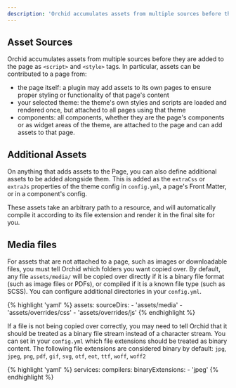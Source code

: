 ```yaml
---
description: 'Orchid accumulates assets from multiple sources before they are added to the page, including themes, plugins, components, and Front Matter.'
---
```


## Asset Sources

Orchid accumulates assets from multiple sources before they are added to the page as `<script>` and `<style>` tags. In
particular, assets can be contributed to a page from:

- the page itself: a plugin may add assets to its own pages to ensure proper styling or functionality of that page's 
    content
- your selected theme: the theme's own styles and scripts are loaded and rendered once, but attached to all pages using
    that theme
- components: all components, whether they are the page's components or as widget areas of the theme, are attached to 
    the page and can add assets to that page.
    
## Additional Assets

On anything that adds assets to the Page, you can also define additional assets to be added alongside them. This is 
added as the `extraCss` or `extraJs` properties of the theme config in `config.yml`, a page's Front Matter, or in a 
component's config.

These assets take an arbitrary path to a resource, and will automatically compile it according to its file extension and
render it in the final site for you. 

## Media files

For assets that are not attached to a page, such as images or downloadable files, you must tell Orchid which folders you
want copied over. By default, any file `assets/media/` will be copied over directly if it is a binary file format (such 
as image files or PDFs), or compiled if it is a known file type (such as SCSS). You can configure additional directories
in your `config.yml`.  

{% highlight 'yaml' %}
assets:
  sourceDirs: 
    - 'assets/media'
    - 'assets/overrides/css'
    - 'assets/overrides/js'
{% endhighlight %}

If a file is not being copied over correctly, you may need to tell Orchid that it should be treated as a binary file 
stream instead of a character stream. You can set in your `config.yml` which file extensions should be treated as binary
content. The following file extensions are considered binary by default:  `jpg`, `jpeg`, `png`, `pdf`, `gif`, `svg`, 
`otf`, `eot`, `ttf`, `woff`, `woff2`

{% highlight 'yaml' %}
services:
  compilers: 
    binaryExtensions: 
      - 'jpeg'
{% endhighlight %}
